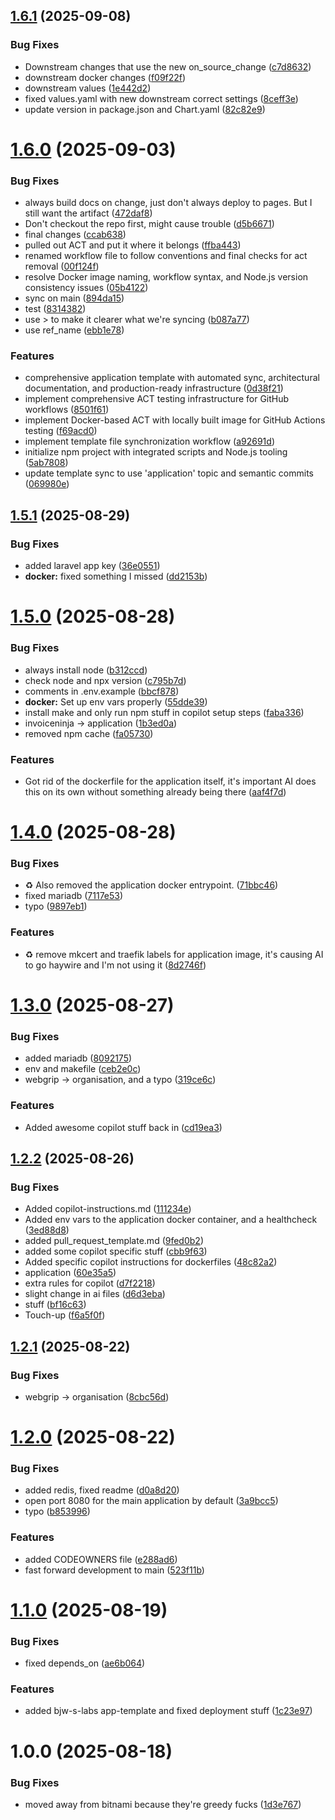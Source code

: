 ## [1.6.1](https://github.com/webgrip/application-template/compare/1.6.0...1.6.1) (2025-09-08)


### Bug Fixes

* Downstream changes that use the new on_source_change ([c7d8632](https://github.com/webgrip/application-template/commit/c7d863286d2bd5d688011bb1eac809a4eaa87927))
* downstream docker changes ([f09f22f](https://github.com/webgrip/application-template/commit/f09f22fa4f46645d0f2d946de13289508ae22b43))
* downstream values ([1e442d2](https://github.com/webgrip/application-template/commit/1e442d2f212438cb8da22e59fdbf053ebe0843bb))
* fixed values.yaml with new downstream correct settings ([8ceff3e](https://github.com/webgrip/application-template/commit/8ceff3ef7656f31dc84ad7337c6c528a7fdf83c2))
* update version in package.json and Chart.yaml ([82c82e9](https://github.com/webgrip/application-template/commit/82c82e94516706f774d0587d35b677480bbf1a5a))

# [1.6.0](https://github.com/webgrip/application-template/compare/1.5.1...1.6.0) (2025-09-03)


### Bug Fixes

* always build docs on change, just don't always deploy to pages. But I still want the artifact ([472daf8](https://github.com/webgrip/application-template/commit/472daf82a9ed0ce6b8cb855439965c29e7be14b7))
* Don't checkout the repo first, might cause trouble ([d5b6671](https://github.com/webgrip/application-template/commit/d5b6671b29242bde0968a8e6108461da4b6c389d))
* final changes ([ccab638](https://github.com/webgrip/application-template/commit/ccab63818df0a85a412015751304cc55c023a46a))
* pulled out ACT and put it where it belongs ([ffba443](https://github.com/webgrip/application-template/commit/ffba443a3c2a9dd62cb86299b4bd88150b6e8820))
* renamed workflow file to follow conventions and final checks for act removal ([00f124f](https://github.com/webgrip/application-template/commit/00f124fab5dd67fa833a8a2fc1526853623b1db3))
* resolve Docker image naming, workflow syntax, and Node.js version consistency issues ([05b4122](https://github.com/webgrip/application-template/commit/05b41229fb37d8d78235941e7cf67a18740aa57a))
* sync on main ([894da15](https://github.com/webgrip/application-template/commit/894da15a3530dd4b72e7b7f54aa99c1f00dcb5d6))
* test ([8314382](https://github.com/webgrip/application-template/commit/8314382bae25a2540cb059efc88cfc9ae4c26b3e))
* use > to make it clearer what we're syncing ([b087a77](https://github.com/webgrip/application-template/commit/b087a77afa5bca718cb6a22fe7bac13331a546a7))
* use ref_name ([ebb1e78](https://github.com/webgrip/application-template/commit/ebb1e784590da31057e8a35cdb145a4f82222ad9))


### Features

* comprehensive application template with automated sync, architectural documentation, and production-ready infrastructure ([0d38f21](https://github.com/webgrip/application-template/commit/0d38f21f48cccfff0d457de66b792d3c48f40a40))
* implement comprehensive ACT testing infrastructure for GitHub workflows ([8501f61](https://github.com/webgrip/application-template/commit/8501f6129d23f7e4743fc6275ea958304bf9f3a9))
* implement Docker-based ACT with locally built image for GitHub Actions testing ([f69acd0](https://github.com/webgrip/application-template/commit/f69acd00f9d6845eb4ee650deaba492e0b89edce))
* implement template file synchronization workflow ([a92691d](https://github.com/webgrip/application-template/commit/a92691df8612de747a84776875301afb5e26b9ba))
* initialize npm project with integrated scripts and Node.js tooling ([5ab7808](https://github.com/webgrip/application-template/commit/5ab7808d223aead53089a87d1ca93bf3080cb9fa))
* update template sync to use 'application' topic and semantic commits ([069980e](https://github.com/webgrip/application-template/commit/069980e1dd2677607c1a33c5754be8b705d754d8))

## [1.5.1](https://github.com/webgrip/application-template/compare/1.5.0...1.5.1) (2025-08-29)


### Bug Fixes

* added laravel app key ([36e0551](https://github.com/webgrip/application-template/commit/36e05517d48a6a856683a6bdb2845b601e9d0793))
* **docker:** fixed something I missed ([dd2153b](https://github.com/webgrip/application-template/commit/dd2153bfe26075bb3ff7efd769d6df9d5a2f809c))

# [1.5.0](https://github.com/webgrip/application-template/compare/1.4.0...1.5.0) (2025-08-28)


### Bug Fixes

* always install node ([b312ccd](https://github.com/webgrip/application-template/commit/b312ccd5070db19b056a896c4ab5e7a990439401))
* check node and npx version ([c795b7d](https://github.com/webgrip/application-template/commit/c795b7d90dada68536be57f88ccab2cbb54025f7))
* comments in .env.example ([bbcf878](https://github.com/webgrip/application-template/commit/bbcf878ace26e27308793507cecd6b4ac9cfe446))
* **docker:** Set up env vars properly ([55dde39](https://github.com/webgrip/application-template/commit/55dde3973ead10897a1582ef61bf6c6fcbdab6f0))
* install make and only run npm stuff in copilot setup steps ([faba336](https://github.com/webgrip/application-template/commit/faba33651dc2efc89bba4148ea21c383b44c2706))
* invoiceninja -> application ([1b3ed0a](https://github.com/webgrip/application-template/commit/1b3ed0a4f21e75d05cb4bf060606b749863e3d29))
* removed npm cache ([fa05730](https://github.com/webgrip/application-template/commit/fa057306e6d8ba5c1bf7ad599e013ab87bd1c520))


### Features

* Got rid of the dockerfile for the application itself, it's important AI does this on its own without something already being there ([aaf4f7d](https://github.com/webgrip/application-template/commit/aaf4f7de71fa451a7c9b8d3311c1424e88eed7d8))

# [1.4.0](https://github.com/webgrip/application-template/compare/1.3.0...1.4.0) (2025-08-28)


### Bug Fixes

* :recycle: Also removed the application docker entrypoint. ([71bbc46](https://github.com/webgrip/application-template/commit/71bbc46b318f4d8bf5655fbc17c2b3dcf5d27a63))
* fixed mariadb ([7117e53](https://github.com/webgrip/application-template/commit/7117e530fbeae93fa8b2d0f33a02ebe3850faaf5))
* typo ([9897eb1](https://github.com/webgrip/application-template/commit/9897eb1d36f7c01dbb3deca3e50584935335d31d))


### Features

* :recycle: remove mkcert and traefik labels for application image, it's causing AI to go haywire and I'm not using it ([8d2746f](https://github.com/webgrip/application-template/commit/8d2746ff6fbd0e326182751c1ef746e0aa4fa468))

# [1.3.0](https://github.com/webgrip/application-template/compare/1.2.2...1.3.0) (2025-08-27)


### Bug Fixes

* added mariadb ([8092175](https://github.com/webgrip/application-template/commit/809217514e8bda52665edd8ecf173e1fc943afe9))
* env and makefile ([ceb2e0c](https://github.com/webgrip/application-template/commit/ceb2e0cf95d75a74b95d60a8cf72efabcffa5d4d))
* webgrip -> organisation, and a typo ([319ce6c](https://github.com/webgrip/application-template/commit/319ce6ce86bf30a4f855d9b08425e67121716621))


### Features

* Added awesome copilot stuff back in ([cd19ea3](https://github.com/webgrip/application-template/commit/cd19ea36cf36c89c41b7482819200978ef116950))

## [1.2.2](https://github.com/webgrip/application-template/compare/1.2.1...1.2.2) (2025-08-26)


### Bug Fixes

* Added copilot-instructions.md ([111234e](https://github.com/webgrip/application-template/commit/111234e8d293c43549473940691647ae843a731c))
* Added env vars to the application docker container, and a healthcheck ([3ed88d8](https://github.com/webgrip/application-template/commit/3ed88d83c8d3d11d7b3d3bfe517aac2d1718f02a))
* added pull_request_template.md ([9fed0b2](https://github.com/webgrip/application-template/commit/9fed0b20c3b59803ac1533f5ede41b777e4a3239))
* added some copilot specific stuff ([cbb9f63](https://github.com/webgrip/application-template/commit/cbb9f63b09980d1a1246c57da277a80c106626f1))
* Added specific copilot instructions for dockerfiles ([48c82a2](https://github.com/webgrip/application-template/commit/48c82a2420361a680f572af1d23f8efe0210bb8e))
* application ([60e35a5](https://github.com/webgrip/application-template/commit/60e35a5334c2421c91c68642122574886f2a3897))
* extra rules for copilot ([d7f2218](https://github.com/webgrip/application-template/commit/d7f221825ae66118cff8cef96a56aed519152bc3))
* slight change in ai files ([d6d3eba](https://github.com/webgrip/application-template/commit/d6d3eba2bffebdb0472269f28724274095a1c8e7))
* stuff ([bf16c63](https://github.com/webgrip/application-template/commit/bf16c63f43798853feb35c3d2d380da346cc8357))
* Touch-up ([f6a5f0f](https://github.com/webgrip/application-template/commit/f6a5f0fb6a1316e3df999fd3c786737b02d4acac))

## [1.2.1](https://github.com/webgrip/application-template/compare/1.2.0...1.2.1) (2025-08-22)


### Bug Fixes

* webgrip -> organisation ([8cbc56d](https://github.com/webgrip/application-template/commit/8cbc56d3d231e136efc4beceb2a4b259b21d4e01))

# [1.2.0](https://github.com/webgrip/application-template/compare/1.1.0...1.2.0) (2025-08-22)


### Bug Fixes

* added redis, fixed readme ([d0a8d20](https://github.com/webgrip/application-template/commit/d0a8d204f279e72075c77080488859819d1d7fb2))
* open port 8080 for the main application by default ([3a9bcc5](https://github.com/webgrip/application-template/commit/3a9bcc5727df22aec28c6c2c1f1c8a565011ec14))
* typo ([b853996](https://github.com/webgrip/application-template/commit/b85399688afbbaf141009f16625cdf2513252a10))


### Features

* added CODEOWNERS file ([e288ad6](https://github.com/webgrip/application-template/commit/e288ad6b7fd93fb80bcbea7217d9321d8fa3f74a))
* fast forward development to main ([523f11b](https://github.com/webgrip/application-template/commit/523f11b1f7c3d85de16793c69ac56e7b1cd7f113))

# [1.1.0](https://github.com/webgrip/application-template/compare/1.0.0...1.1.0) (2025-08-19)


### Bug Fixes

* fixed depends_on ([ae6b064](https://github.com/webgrip/application-template/commit/ae6b064df86f1d5b415cf9207fe032a1b1c54257))


### Features

* added bjw-s-labs app-template and fixed deployment stuff ([1c23e97](https://github.com/webgrip/application-template/commit/1c23e97074d681e6c932fcce31d4b404a0faee7e))

# 1.0.0 (2025-08-18)


### Bug Fixes

* moved away from bitnami because they're greedy fucks ([1d3e767](https://github.com/webgrip/application-template/commit/1d3e767b13c0ddd15925239313fa8cff98363aab))
